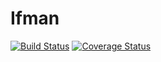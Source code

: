 # Ifman

[![Build Status](https://travis-ci.org/techyteam/Ifman.svg?branch=develop)](https://travis-ci.org/techyteam/Ifman)  [![Coverage Status](https://coveralls.io/repos/github/techyteam/Ifman/badge.svg?branch=develop)](https://coveralls.io/github/techyteam/Ifman?branch=develop)